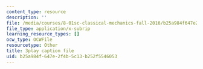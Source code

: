 ```yaml
---
content_type: resource
description: ''
file: /media/courses/8-01sc-classical-mechanics-fall-2016/b25a984f647e2f4b5c13b252f5546053_2oK7Eb0YZ9U.srt
file_type: application/x-subrip
learning_resource_types: []
ocw_type: OCWFile
resourcetype: Other
title: 3play caption file
uid: b25a984f-647e-2f4b-5c13-b252f5546053
---
```

